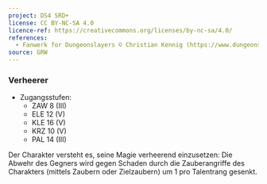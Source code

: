 ```yaml
---
project: DS4 SRD+
license: CC BY-NC-SA 4.0
licence-ref: https://creativecommons.org/licenses/by-nc-sa/4.0/
references: 
  - Fanwerk for Dungeonslayers © Christian Kennig (https://www.dungeonslayers.net/)
source: GRW
---
```


### Verheerer

- Zugangsstufen:
  - ZAW 8 (III)
  - ELE 12 (V)
  - KLE 16 (V)
  - KRZ 10 (V)
  - PAL 14 (III)

Der Charakter versteht es, seine Magie verheerend einzusetzen: Die Abwehr des Gegners wird gegen Schaden durch die Zauberangriffe des Charakters (mittels Zaubern oder Zielzaubern) um 1 pro Talentrang gesenkt.

